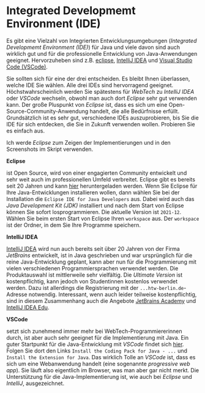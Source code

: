# Integrated Developmemt Environment (IDE)

Es gibt eine Vielzahl von Integrierten Entwicklungsumgebungen (*Integrated Developmemt Environment (IDE)*) für Java und viele davon sind auch wirklich gut und für die professionelle Entwicklung von Java-Anwendungen geeignet. Hervorzuheben sind z.B. [eclipse](https://www.eclipse.org/), [IntelliJ IDEA](https://www.jetbrains.com/de-de/idea/) und [Visual Studio Code (VSCode)](https://code.visualstudio.com/). 

Sie sollten sich für eine der drei entscheiden. Es bleibt Ihnen überlassen, welche IDE Sie wählen. Alle drei IDEs sind hervorragend geeignet. Höchstwahrscheinlich werden Sie spätestens für *WebTech* zu *IntelliJ IDEA* oder *VSCode* wechseln, obwohl man auch dort *Eclipse* sehr gut verwenden kann. Der große Pluspunkt von *Eclipse* ist, dass es sich um eine Open-Source-Community-Anwendung handelt, die alle Bedürfnisse erfüllt. Grundsätzlich ist es sehr gut, verschiedene IDEs auszuprobieren, bis Sie die IDE für sich entdecken, die Sie in Zukunft verwenden wollen. Probieren Sie es einfach aus. 

Ich werde *Eclipse* zum Zeigen der Implementierungen und in den Screenshots im Skript verwenden. 

**Eclipse** 

ist Open Source, wird von einer engagierten Community entwickelt und sehr weit auch im professionellen Umfeld verbreitet. Eclipse gibt es bereits seit 20 Jahren und kann [hier](https://www.eclipse.org/downloads/) heruntergeladen werden. Wenn Sie Eclipse für Ihre Java-Entwicklungen installieren wollen, dann wählen Sie bei der Installation die `Eclipse IDE for Java Developers` aus. Dabei wird auch das *Java Development Kit (JDK)* installiert und nach dem Start von Eclipse können Sie sofort losprogrammieren. Die aktuelle Version ist `2021-12`. Wählen Sie beim ersten Start von Eclipse Ihren `workspace` aus. Der `workspace` ist der Ordner, in dem Sie Ihre Programme speichern. 

**IntelliJ IDEA** 

[IntelliJ IDEA](https://www.jetbrains.com/de-de/idea/) wird nun auch bereits seit über 20 Jahren von der Firma *JetBrains* entwickelt, ist in Java geschrieben und war ursprünglich für die reine Java-Entwicklung geplant, kann aber nun für die Programmierung mit vielen verschiedenen Programmiersprachen verwendet werden. Die Produktauswahl ist mittlerweile sehr vielfältig. Die *Ultimate Version* ist kostenpflichtig, kann jedoch von Studentinnen kostenlos verwendet werden. Dazu ist allerdings die Registrierung mit der `...htw-berlin.de`-Adresse notwendig. Interessant, wenn auch leider teilweise kostenpflichtig, sind in diesem Zusammenhang auch die Angebote [JetBrains Academy](https://www.jetbrains.com/de-de/academy/) und [IntelliJ IDEA Edu](https://www.jetbrains.com/de-de/idea-edu/).

**VSCode**

setzt sich zunehmend immer mehr bei WebTech-Programmiererinnen durch, ist aber auch sehr geeignet für die Implementierung mit Java. Ein guter Startpunkt für die Java-Entwicklung mit *VSCode* findet sich [hier](https://code.visualstudio.com/docs/java/java-tutorial). Folgen Sie dort den Links `Install the Coding Pack for Java - ...` und `Install the Extension for Java`. Das wirklich Tolle an *VSCode* ist, dass es sich um eine Webanwendung handelt (eine sogenannte *progressive web app*). Sie läuft also eigentlich im Browser, was man aber gar nicht merkt. Die Unterstützung für die Java-Implementierung ist, wie auch bei *Eclipse* und *IntelliJ*, ausgezeichnet. 